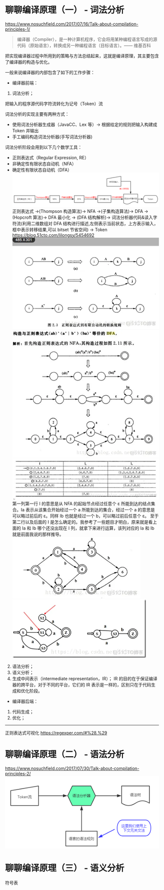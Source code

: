 # 聊聊编译原理（一） - 词法分析

https://www.nosuchfield.com/2017/07/16/Talk-about-compilation-principles-1/

> 编译器（Compiler），是一种计算机程序，它会将用某种编程语言写成的源代码（原始语言），转换成另一种编程语言（目标语言）。—— 维基百科

把实现编译器过程中所用到的策略与方法总结起来，这就是编译原理，其主要包含了编译器的构造与优化。

一般来说编译器的内部包含了如下的工作步骤：

- 编译器前端：

1. 词法分析；

把输入的程序源代码字符流转化为记号（Token）流

词法分析的实现主要有两种方式：

- 使用词法分析器生成器（JavaCC、Lex 等）-> 根据给定的规则把输入构建成 Token 并输出
- 手工编码构造词法分析器(手写词法分析器)

词法分析阶段会用到以下几个数学工具：

- 正则表达式（Regular Expression, RE）
- 非确定性有限状态自动机（NFA）
- 确定性有限状态自动机（DFA）
  ![Alt text](image.png)
  正则表达式 ->(Thompson 构造算法)-> NFA ->(子集构造算法)-> DFA ->(Hopcroft 算法)-> DFA 最小化 -> (DFA 结构解析)-> 词法分析器代码&读入字符流(利用二维数组对 DFA 结构进行描述,左侧表示当前状态，上方表示输入，框中表示转移结果,可以 bitset 节省空间) -> Token
  https://blog.51cto.com/lilongsy/5454692
  ![Thompson 构造算法三个规则：连接/选择/重复，中间需要添加虚拟节点](image-1.png)
  ![子集构造算法 bfs1](image-3.png)
  ![子集构造算法 bfs2](image-2.png)
  第一列第一行 I 的意思是从 NFA 的起始节点经过任意个 ε 所能到达的结点集合。Ia 表示从该集合开始经过一个 a 所能到达的集合，经过一个 a 的意思是可以略过前后的 ε。同样 Ib 也就是经过一个 b，可以略过前后任意个 ε。
  至于第二行以及后面的 I 是怎么确定的。我参考了一些题目才明白，原来就是看上面的 Ia 和 Ib 哪个还没出现在 I 列，就拿下来进行运算，该列对应的 Ia 和 Ib 就是前面我说的那样推导。
  ![最后的DFA,双圈的表示终态](image-4.png)
  ![最小化DFA:没有多余状态（死状态），没有冗余状态（没有两个状态互相等价）](image-5.png)

2. 语法分析；
3. 语义分析；
4. 生成中间表示（intermediate representation，IR）；
   IR 的目的在于保证编译器的跨平台，对于不同的平台，它们的 IR 表示是一样的，区别只在于代码生成和优化阶段。

- 编译器后端：

1. 代码生成；
2. 优化；

---

正则表达式可视化
https://regexper.com/#%28.%29

# 聊聊编译原理（二） - 语法分析

https://www.nosuchfield.com/2017/07/30/Talk-about-compilation-principles-2/
![语法分析流程](image-6.png)

# 聊聊编译原理（三） - 语义分析

符号表
